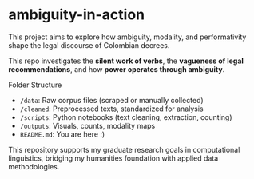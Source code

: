 # ambiguity-in-action

This project aims to explore how ambiguity, modality, and performativity shape the legal discourse of Colombian decrees. 

This repo investigates the **silent work of verbs**, the **vagueness of legal recommendations**, and how **power operates through ambiguity**.

Folder Structure

- `/data`: Raw corpus files (scraped or manually collected)
- `/cleaned`: Preprocessed texts, standardized for analysis
- `/scripts`: Python notebooks (text cleaning, extraction, counting)
- `/outputs`: Visuals, counts, modality maps
- `README.md`: You are here :)

This repository supports my graduate research goals in computational linguistics, bridging my humanities foundation with applied data methodologies.
